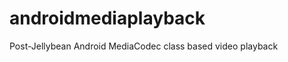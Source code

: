androidmediaplayback
====================

Post-Jellybean Android MediaCodec class based video playback
